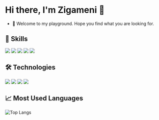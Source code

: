 # Hi there, I'm Zigameni 👋

- 👀 Welcome to my playground. Hope you find what you are looking for. 

## 💼 Skills
![](https://img.shields.io/badge/Code-Java-informational?style=flat&logo=java&logoColor=white&color=2bbc8a)
![](https://img.shields.io/badge/Code-C++-informational?style=flat&logo=cplusplus&logoColor=white&color=2bbc8a)
![](https://img.shields.io/badge/Code-Python-informational?style=flat&logo=python&logoColor=white&color=2bbc8a)
![](https://img.shields.io/badge/Code-JavaScript-informational?style=flat&logo=javascript&logoColor=white&color=2bbc8a)
![](https://img.shields.io/badge/Code-TypeScript-informational?style=flat&logo=typescript&logoColor=white&color=2bbc8a)

## 🛠 Technologies
![](https://img.shields.io/badge/Tools-Docker-informational?style=flat&logo=docker&logoColor=white&color=2bbc8a)
![](https://img.shields.io/badge/Stack-MERN-informational?style=flat&logo=mongodb&logoColor=white&color=2bbc8a)
![](https://img.shields.io/badge/Stack-MEAN-informational?style=flat&logo=angular&logoColor=white&color=2bbc8a)
![](https://img.shields.io/badge/Framework-Spring_Boot-informational?style=flat&logo=spring&logoColor=white&color=2bbc8a)

<!---
## 📊 GitHub Stats
![Your GitHub stats](https://github-readme-stats.vercel.app/api?username=zigameni&show_icons=true&theme=radical)
--->
## 📈 Most Used Languages
![Top Langs](https://github-readme-stats.vercel.app/api/top-langs/?username=zigameni&hide=html,css&langs_count=8)

<!---
zigameni/zigameni is a ✨ special ✨ repository because its `README.md` (this file) appears on your GitHub profile.
You can click the Preview link to take a look at your changes.
--->
